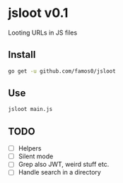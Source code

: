 # jsloot v0.1

Looting URLs in JS files

## Install

```bash
go get -u github.com/famos0/jsloot
```

## Use

```bash
jsloot main.js
```
## TODO

- &#9744; Helpers
- &#9744; Silent mode
- &#9744; Grep also JWT, weird stuff etc.
- &#9744; Handle search in a directory